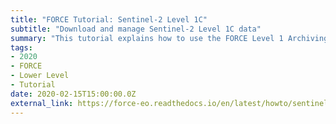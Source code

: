 ```yaml
---
title: "FORCE Tutorial: Sentinel-2 Level 1C"
subtitle: "Download and manage Sentinel-2 Level 1C data"
summary: "This tutorial explains how to use the FORCE Level 1 Archiving Suite (FORCE L1AS) to download, organize, and maintain a clean and consistent Sentinel-2 Level 1 data pool, as well as corresponding data queues needed for the Level 2 processing."
tags:
- 2020
- FORCE
- Lower Level
- Tutorial
date: 2020-02-15T15:00:00.0Z
external_link: https://force-eo.readthedocs.io/en/latest/howto/sentinel2-l1c.html
---
```

